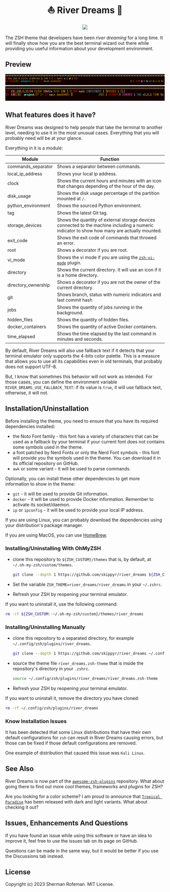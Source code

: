 <h1 align="center">⛵ River Dreams 🌊</h1>

<div align="center">
  <img src="https://img.shields.io/github/license/skippyr/river_dreams?style=social"/>
</div>

The ZSH theme that developers have been _river dreaming_ for a long time. It
will finally show how you are the best terminal wizard out there while providing
you useful information about your development environment.


## Preview

![](images/preview/preview_0.png)
![](images/preview/preview_1.png)


## What features does it have?

River Dreams was designed to help people that take the terminal to another
level, needing to use it in the most unusual cases. Everything that you will
probably need will be at your glance.

Everything in it is a module:

| Module | Function |
| ------ | -------- |
| commands_separator  | Shows a separator between commands. |
| local_ip_address    | Shows your local ip address.
| clock               | Shows the current hours and minutes with an icon that changes depending of the hour of the day. |
| disk_usage          | Shows the disk usage percentage of the partition mounted at `/`. |
| python_environment  | Shows the sourced Python environment. |
| tag                 | Shows the latest Git tag. |
| storage_devices     | Shows the quantity of external storage devices connected to the machine including a numeric indicator to show how many are actually mounted. |
| exit_code           | Shows the exit code of commands that throwed an error. |
| root                | Shows a decorator if you are root. |
| vi_mode             | Shows the vi mode if you are using the [`zsh-vi-mode`](https://github.com/jeffreytse/zsh-vi-mode) plugin. |
| directory           | Shows the current directory. It will use an icon if it is a home directory. |
| directory_ownership | Shows a decorator if you are not the owner of the current directory. |
| git                 | Shows branch, status with numeric indicators and last commit hash |
| jobs                | Shows the quantity of jobs running in the background. |
| hidden_files        | Shows the quantity of hidden files. |
| docker_containers   | Shows the quantity of active Docker containers. |
| time_elapsed        | Shows the time elapsed by the last command in minutes and seconds. |

By default, River Dreams will also use fallback text if it detects that your
terminal emulator only supports the 4-bits color palette. This is a measure that
allows you to use all its capabilities even in old terminals, that probably
does not support UTF-8.

But, I know that sometimes this behavior will not work as intended. For those
cases, you can define the environment variable `RIVER_DREAMS_USE_FALLBACK_TEXT`:
if its value is `true`, it will use fallback text, otherwise, it will not.

## Installation/Uninstallation

Before installing the theme, you need to ensure that you have its required
dependencies installed:
  + the Noto Font family - this font has a variety of characters that can
    be used as a fallback by your terminal if your current font does not
    contains some symbols used in the theme.
  + a font patched by Nerd Fonts or only the Nerd Font symbols - this font will
    provide you the symbols used in the theme. You can download it in its
    official repository on GitHub.
  + `awk` or some variant - it will be used to parse commands.

Optionally, you can install these other dependencies to get more information
to show in the theme:
  + `git` - it will be used to provide Git information.
  + `docker` - it will be used to provide Docker information. Remember to
     activate its socket/daemon.
  + `ip` or `ipconfig` - it will be used to provide your local IP address.

If you are using Linux, you can probably download the dependencies using
your distribution's package manager.

If you are using MacOS, you can use [HomeBrew](https://brew.sh).

### Installing/Uninstalling With OhMyZSH
  + clone this repository to `${ZSH_CUSTOM}/themes` that is, by default, at
    `~/.oh-my-zsh/custom/themes`.

    ```bash
    git clone --depth 1 https://github.com/skippyr/river_dreams ${ZSH_CUSTOM:-~/.oh-my-zsh/custom}/themes/river_dreams
    ```
  + Set the variable `ZSH_THEME=river_dreams/river_dreams` in your `~/.zshrc`.
  + Refresh your ZSH by reopening your terminal emulator.

  If you want to uninstall it, use the following command:
  
  ```bash
  rm -rf ${ZSH_CUSTOM:-~/.oh-my-zsh/custom}/themes/river_dreams
  ```

### Installing/Uninstalling Manually
  + clone this repository to a separated directory, for example
    `~/.config/zsh/plugins/river_dreams`.

    ```bash
    git clone --depth 1 https://github.com/skippyr/river_dreams ~/.config/zsh/plugins/river_dreams
    ```
  + source the theme file `river_dreams.zsh-theme` that is inside the
    repository's directory in your `.zshrc`.

    ```bash
    source ~/.config/zsh/plugins/river_dreams/river_dreams.zsh-theme
    ```
  + Refresh your ZSH by reopening your terminal emulator.

  If you want to uninstall it, remove the directory you have cloned:

  ```bash
  rm -rf ~/.config/zsh/plugins/river_dreams
  ```

### Know Installation Issues

It has been detected that some Linux distributions that have their own default
configurations for `zsh` can result in River Dreams causing errors, but those
can be fixed if those default configurations are removed.

One example of distribution that caused this issue was `Kali Linux`.

## See Also

River Dreams is now part of the [`awesome-zsh-plugins`](https://github.com/unixorn/awesome-zsh-plugins)
repository. What about going there to find out more cool themes, frameworks and
plugins for ZSH?

Are you looking for a color scheme? I am proud to announce that
[`Tropical Paradise`](https://github.com/skippyr/tropical_paradise) has been
released with dark and light variants. What about checking it out?

## Issues, Enhancements And Questions

If you have found an issue while using this software or have an idea to
improve it, feel free to use the issues tab on its page on GitHub.

Questions can be made in the same way, but it would be better if you use
the Discussions tab instead.

## License

Copyright (c) 2023 Sherman Rofeman. MIT License.

